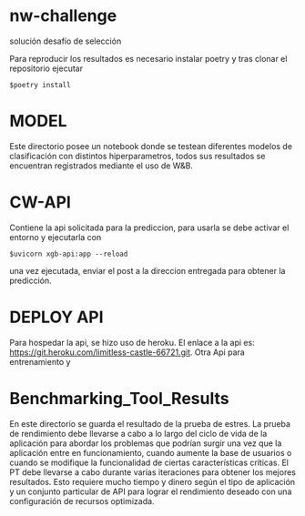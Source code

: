 # nw-challenge
solución desafío de selección

Para reproducir los resultados es necesario instalar poetry y tras clonar el repositorio ejecutar 
```
$poetry install
```
# MODEL
Este directorio posee un notebook donde se testean diferentes modelos de clasificación con distintos hiperparametros,
todos sus resultados se encuentran registrados mediante el uso de W&B.

# CW-API 
Contiene la api solicitada para la prediccion, para usarla se debe activar el entorno y ejecutarla con
```
$uvicorn xgb-api:app --reload 
```
una vez ejecutada, enviar el post a la direccion entregada para obtener la predicción.


# DEPLOY API
Para hospedar la api, se hizo uso de heroku. El enlace a la api es: https://git.heroku.com/limitless-castle-66721.git.
Otra Api para entrenamiento y 

# Benchmarking_Tool_Results
En este directorio se guarda el resultado de la prueba de estres.
La prueba de rendimiento debe llevarse a cabo a lo largo del ciclo de vida de la aplicación para abordar los problemas que podrían surgir una vez que la aplicación entre en funcionamiento, cuando aumente la base de usuarios o cuando se modifique la funcionalidad de ciertas características críticas.
El PT debe llevarse a cabo durante varias iteraciones para obtener los mejores resultados. Esto requiere mucho tiempo y dinero según el tipo de aplicación y un conjunto particular de API para lograr el rendimiento deseado con una configuración de recursos optimizada.
